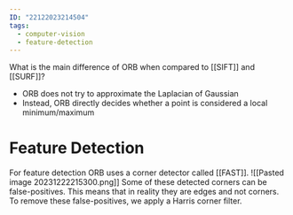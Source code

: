 ```yaml
---
ID: "22122023214504"
tags:
  - computer-vision
  - feature-detection
---
```

What is the main difference of ORB when compared to [[SIFT]] and [[SURF]]?
- ORB does not try to approximate the Laplacian of Gaussian
- Instead, ORB directly decides whether a point is considered a local minimum/maximum

# Feature Detection
For feature detection ORB uses a corner detector called [[FAST]].
![[Pasted image 20231222215300.png]]
Some of these detected corners can be false-positives. This means that in reality they are edges and not corners. To remove these false-positives, we apply a Harris corner filter.